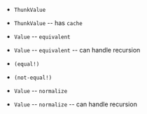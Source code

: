 - `ThunkValue`
- `ThunkValue` -- has `cache`

- `Value` -- `equivalent`
- `Value` -- `equivalent` -- can handle recursion

- `(equal!)`
- `(not-equal!)`

- `Value` -- `normalize`
- `Value` -- `normalize` -- can handle recursion
